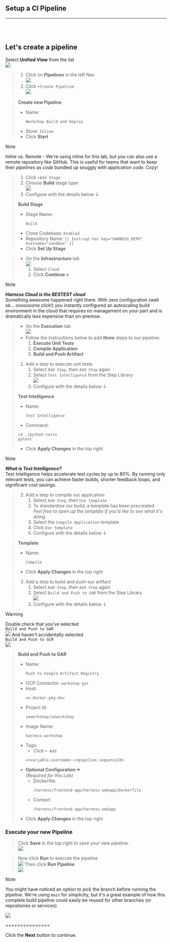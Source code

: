 <h2 class="cyan">Setup a CI Pipeline</h2>
<hr class="cyan">
<br><br>

## Let's create a pipeline

Select **Unified View** from the list \
   ![](https://raw.githubusercontent.com/harness-community/field-workshops/main/assets/images/module_unified.png)

> 1) Click on **Pipelines** in the left Nav \
>    ![](https://raw.githubusercontent.com/harness-community/field-workshops/main/assets/images/nav_pipelines.png)
> 1) Click `+Create Pipeline` \
>     ![](https://raw.githubusercontent.com/harness-community/field-workshops/main/assets/images/pipeline_create.png)

> **Create new Pipeline**
> - Name: <pre>`Workshop Build and Deploy`</pre>
> - Store: `Inline`
> - Click **Start**

> [!NOTE]
> Inline vs. Remote - We're using inline for this lab, but you can also use a remote repository like GitHub. This is useful for teams that want to keep their _pipelines as code_ bundled up snuggly with _application code_. Cozy!

> 1) Click `+Add Stage`
> 1) Choose **Build** stage type \
>    ![](https://raw.githubusercontent.com/harness-community/field-workshops/main/assets/images/pipeline_stage_build.png)
> 1) Configure with the details below ↓

> **Build Stage**
> - Stage Name: <pre>`Build`</pre>
> - Clone Codebase: `Enabled`
> - Repository Name: `[[ Instruqt-Var key="HARNESS_REPO" hostname="sandbox" ]]`
> - Click **Set Up Stage**

> - On the **Infrastructure** tab \
>    ![](https://raw.githubusercontent.com/harness-community/field-workshops/main/assets/images/pipeline_tab_infrastructure.png)
>    1) Select `Cloud`
>    1) Click **Continue >**

> [!NOTE]
> ***Harness Cloud is the BESTEST cloud*** <br>
> Something awesome happened right there. With zero configuration (well ok... ooooooone click!) you instantly configured an autoscaling build environment in the cloud that requires no management on your part and is dramatically less expensive than on-premise.

> - On the **Execution** tab \
>    ![](https://raw.githubusercontent.com/harness-community/field-workshops/main/assets/images/pipeline_tab_execution.png)
> - Follow the instructions below to add ***three*** steps to our pipeline:
>    1) **Execute Unit Tests**
>    1) **Compile Application**
>    1) **Build and Push Artifact**

> 1) Add a step to execute unit tests
>    1) Select `Add Step`, then `Add Step` again
>    1) Select `Test Intelligence` from the Step Library \
>       ![](https://raw.githubusercontent.com/harness-community/field-workshops/main/unscripted-workshop-2024/assets/images/unscripted_pipeline_build_test_intelligence.png)
>    1) Configure with the details below ↓

> **Test Intelligence**
> - Name: <pre>`Test Intelligence`</pre>
> - Command:
>  ```
>  cd ./python-tests
>  pytest
>  ```
> - Click **Apply Changes** in the top right

> [!NOTE]
> ***What is Test Intelligence?*** <br>
> Test Intelligence helps accelerate test cycles by up to 80%. By running only relevant tests, you can achieve faster builds, shorter feedback loops, and significant cost savings.

> 2) Add a step to compile our application
>    1) Select `Add Step`, then `Use template`
>    1) To standardize our build, a template has been precreated \
>     *Feel free to open up the template if you'd like to see what it's doing*
>    1) Select the `Compile Application` template
>    1) Click `Use template`
>    1) Configure with the details below ↓

> **Template**
> - Name: <pre>`Compile`</pre>
> - Click **Apply Changes** in the top right


> 3) Add a step to build and push our artifact
>    1) Select `Add Step`, then `Add Step` again
>    1) Select `Build and Push to GAR` from the Step Library \
>       ![](https://raw.githubusercontent.com/harness-community/field-workshops/main/assets/images/pipeline_step_build_gar.png)
>    1) Configure with the details below ↓

> [!WARNING]
> Double check that you've selected \
> `Build and Push to GAR` \
>    ![](https://raw.githubusercontent.com/harness-community/field-workshops/main/assets/images/pipeline_step_build_gar.png)
> And haven't accidentally selected \
> `Build and Push to GCR` \
>    ![](https://raw.githubusercontent.com/harness-community/field-workshops/main/assets/images/pipeline_step_build_gcr.png)

> **Build and Push to GAR**
> - Name: <pre>`Push to Google Artifact Registry`</pre>
> - GCP Connector: `workshop-gar`
> - Host: <pre>`us-docker.pkg.dev`</pre>
> - Project Id: <pre>`seworkshop/seworkshop`</pre>
> - Image Name: <pre>`harness-workshop`</pre>
> - Tags:
>   - Click `+ Add`
>    <pre><code><+variable.username>-<+pipeline.sequenceId></code></pre>
> - **Optional Configuration  ⏷** \
>    *(Required for this Lab)*
>   - Dockerfile: <pre>`/harness/frontend-app/harness-webapp/Dockerfile`</pre>
>   - Context: <pre>`/harness/frontend-app/harness-webapp`</pre>
> - Click **Apply Changes** in the top right

### Execute your new Pipeline
> Click **Save** in the top right to save your new pipeline. \
>   ![](https://raw.githubusercontent.com/harness-community/field-workshops/main/assets/images/pipeline_save.png)

> Now click **Run** to execute the pipeline \
>   ![](https://raw.githubusercontent.com/harness-community/field-workshops/main/assets/images/pipeline_run.png)
> Then click **Run Pipeline** \
>   ![](https://raw.githubusercontent.com/harness-community/field-workshops/main/se-workshop-devsecops/assets/images/pipeline_run_pipeline.png)

> [!NOTE]
> You might have noticed an option to pick the branch before running the pipeline. We're using `main` for simplicity, but it's a great example of how this complete build pipeline could easily be reused for other branches (or repositories or services).

![](https://raw.githubusercontent.com/harness-community/field-workshops/main/unscripted-workshop-2024/assets/images/unscripted_lab2_execution.png)

===============

Click the **Next** button to continue.
